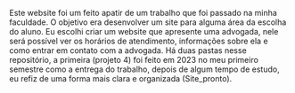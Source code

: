 Este website foi um feito apatir de um trabalho que foi passado na minha faculdade.
O objetivo era desenvolver um site para alguma área da escolha do aluno.
Eu escolhi criar um website que apresente uma advogada, nele será possível ver os horários de atendimento, informações sobre ela e como entrar em contato com a advogada.
Há duas pastas nesse repositório, a primeira (projeto 4) foi feito em 2023 no meu primeiro semestre como a entrega do trabalho, depois de algum tempo de estudo, eu refiz de uma forma mais clara e organizada (Site_pronto).
